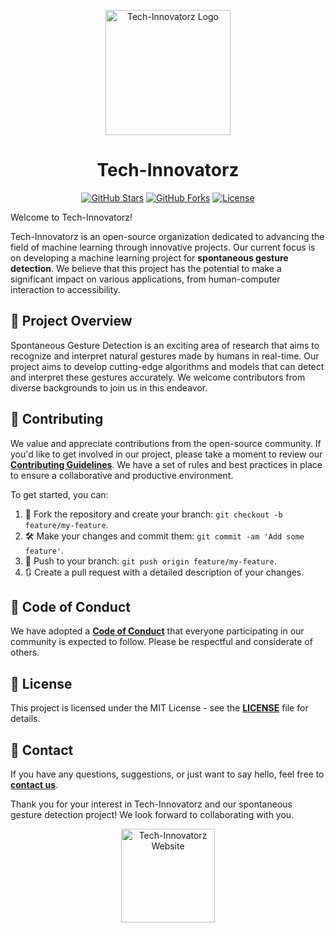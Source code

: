 <p align="center">
  <img src="logo.png" alt="Tech-Innovatorz Logo" width="200">
</p>

<h1 align="center">Tech-Innovatorz</h1>

<div align="center">

  [![GitHub Stars](https://img.shields.io/github/stars/Tech-Innovatorz/spontaneous-gesture-detection.svg?style=for-the-badge)](https://github.com/Tech-Innovatorz/spontaneous-gesture-detection/stargazers)
  [![GitHub Forks](https://img.shields.io/github/forks/Tech-Innovatorz/spontaneous-gesture-detection.svg?style=for-the-badge)](https://github.com/Tech-Innovatorz/spontaneous-gesture-detection/network/members)
  [![License](https://img.shields.io/badge/license-MIT-blue.svg?style=for-the-badge)](https://github.com/Tech-Innovatorz/spontaneous-gesture-detection/blob/main/LICENSE)

</div>

Welcome to Tech-Innovatorz!

Tech-Innovatorz is an open-source organization dedicated to advancing the field of machine learning through innovative projects. Our current focus is on developing a machine learning project for **spontaneous gesture detection**. We believe that this project has the potential to make a significant impact on various applications, from human-computer interaction to accessibility.

## 🚀 Project Overview

Spontaneous Gesture Detection is an exciting area of research that aims to recognize and interpret natural gestures made by humans in real-time. Our project aims to develop cutting-edge algorithms and models that can detect and interpret these gestures accurately. We welcome contributors from diverse backgrounds to join us in this endeavor.

## 🌟 Contributing

We value and appreciate contributions from the open-source community. If you'd like to get involved in our project, please take a moment to review our [**Contributing Guidelines**](CONTRIBUTING.md). We have a set of rules and best practices in place to ensure a collaborative and productive environment.

To get started, you can:

1. 🍴 Fork the repository and create your branch: `git checkout -b feature/my-feature`.
2. 🛠️ Make your changes and commit them: `git commit -am 'Add some feature'`.
3. 🚀 Push to your branch: `git push origin feature/my-feature`.
4. 🔃 Create a pull request with a detailed description of your changes.

## 🤝 Code of Conduct

We have adopted a [**Code of Conduct**](CODE_OF_CONDUCT.md) that everyone participating in our community is expected to follow. Please be respectful and considerate of others.

## 📄 License

This project is licensed under the MIT License - see the [**LICENSE**](LICENSE) file for details.

## 📧 Contact

If you have any questions, suggestions, or just want to say hello, feel free to [**contact us**](mailto:contact@techinnovatorz.org).

Thank you for your interest in Tech-Innovatorz and our spontaneous gesture detection project! We look forward to collaborating with you.

<p align="center">
  <a href="https://techinnovatorz.org">
    <img src="website.png" alt="Tech-Innovatorz Website" width="150">
  </a>
</p>
